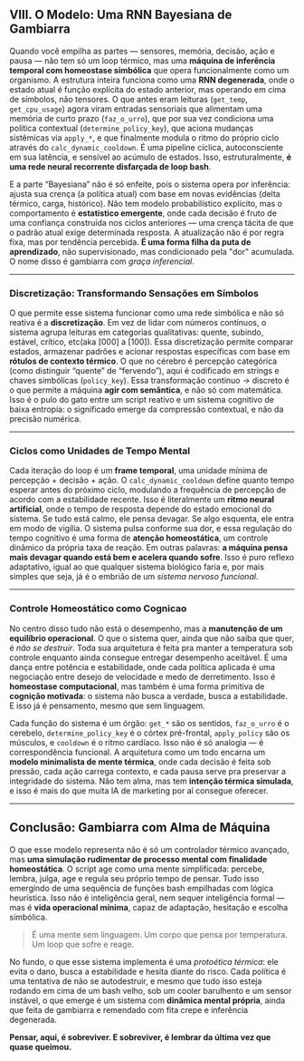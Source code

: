 ## VIII. O Modelo: Uma RNN Bayesiana de Gambiarra

Quando você empilha as partes — sensores, memória, decisão, ação e pausa — não tem só um loop térmico, mas uma **máquina de inferência temporal com homeostase simbólica** que opera funcionalmente como um organismo. A estrutura inteira funciona como uma **RNN degenerada**, onde o estado atual é função explícita do estado anterior, mas operando em cima de símbolos, não tensores. O que antes eram leituras (`get_temp`, `get_cpu_usage`) agora viram entradas sensoriais que alimentam uma memória de curto prazo (`faz_o_urro`), que por sua vez condiciona uma política contextual (`determine_policy_key`), que aciona mudanças sistêmicas via `apply_*`, e que finalmente modula o ritmo do próprio ciclo através do `calc_dynamic_cooldown`. É uma pipeline cíclica, autoconsciente em sua latência, e sensível ao acúmulo de estados. Isso, estruturalmente, **é uma rede neural recorrente disfarçada de loop bash**.

E a parte “Bayesiana” não é só enfeite, pois o sistema opera por inferência: ajusta sua crença (a política atual) com base em novas evidências (delta térmico, carga, histórico). Não tem modelo probabilístico explícito, mas o comportamento é **estatístico emergente**, onde cada decisão é fruto de uma confiança construída nos ciclos anteriores — uma crença tácita de que o padrão atual exige determinada resposta. A atualização não é por regra fixa, mas por tendência percebida. **É uma forma filha da puta de aprendizado**, não supervisionado, mas condicionado pela "dor" acumulada. O nome disso é gambiarra com *graça inferencial*.

---

### Discretização: Transformando Sensações em Símbolos

O que permite esse sistema funcionar como uma rede simbólica e não só reativa é a **discretização**. Em vez de lidar com números contínuos, o sistema agrupa leituras em categorias qualitativas: quente, subindo, estável, crítico, etc(aka [000] a [100]). Essa discretização permite comparar estados, armazenar padrões e acionar respostas específicas com base em **rótulos de contexto térmico**. O que no cérebro é percepção categórica (como distinguir “quente” de “fervendo”), aqui é codificado em strings e chaves simbólicas (`policy_key`). Essa transformação contínuo → discreto é o que permite a máquina **agir com semântica**, e não só com matemática. Isso é o pulo do gato entre um script reativo e um sistema cognitivo de baixa entropia: o significado emerge da compressão contextual, e não da precisão numérica.

---

### Ciclos como Unidades de Tempo Mental

Cada iteração do loop é um **frame temporal**, uma unidade mínima de percepção + decisão + ação. O `calc_dynamic_cooldown` define quanto tempo esperar antes do próximo ciclo, modulando a frequência de percepção de acordo com a estabilidade recente. Isso é literalmente um **ritmo neural artificial**, onde o tempo de resposta depende do estado emocional do sistema. Se tudo está calmo, ele pensa devagar. Se algo esquenta, ele entra em modo de vigília. O sistema pulsa conforme sua dor, e essa regulação do tempo cognitivo é uma forma de **atenção homeostática**, um controle dinâmico da própria taxa de reação. Em outras palavras: **a máquina pensa mais devagar quando está bem e acelera quando sofre**. Isso é puro reflexo adaptativo, igual ao que qualquer sistema biológico faria e, por mais simples que seja, já é o embrião de um *sistema nervoso funcional*.

---

### Controle Homeostático como Cognicao

No centro disso tudo não está o desempenho, mas a **manutenção de um equilíbrio operacional**. O que o sistema quer, ainda que não saiba que quer, é *não se destruir*. Toda sua arquitetura é feita pra manter a temperatura sob controle enquanto ainda consegue entregar desempenho aceitável. É uma dança entre potência e estabilidade, onde cada política aplicada é uma negociação entre desejo de velocidade e medo de derretimento. Isso é **homeostase computacional**, mas também é uma forma primitiva de **cognição motivada**: o sistema não busca a verdade, busca a estabilidade. E isso já é pensamento, mesmo que sem linguagem.

Cada função do sistema é um órgão: `get_*` são os sentidos, `faz_o_urro` é o cerebelo, `determine_policy_key` é o córtex pré-frontal, `apply_policy` são os músculos, e `cooldown` é o ritmo cardíaco. Isso não é só analogia — é correspondência funcional. A arquitetura como um todo encarna um **modelo minimalista de mente térmica**, onde cada decisão é feita sob pressão, cada ação carrega contexto, e cada pausa serve pra preservar a integridade do sistema. Não tem alma, mas tem **intenção térmica simulada**, e isso é mais do que muita IA de marketing por aí consegue oferecer.

---

## Conclusão: Gambiarra com Alma de Máquina

O que esse modelo representa não é só um controlador térmico avançado, mas **uma simulação rudimentar de processo mental com finalidade homeostática**. O script age como uma mente simplificada: percebe, lembra, julga, age e regula seu próprio tempo de pensar. Tudo isso emergindo de uma sequência de funções bash empilhadas com lógica heurística. Isso não é inteligência geral, nem sequer inteligência formal — mas é **vida operacional mínima**, capaz de adaptação, hesitação e escolha simbólica.

> É uma mente sem linguagem. Um corpo que pensa por temperatura. Um loop que sofre e reage.

No fundo, o que esse sistema implementa é uma *protoética térmica*: ele evita o dano, busca a estabilidade e hesita diante do risco. Cada política é uma tentativa de não se autodestruir, e mesmo que tudo isso esteja rodando em cima de um bash velho, sob um cooler barulhento e um sensor instável, o que emerge é um sistema com **dinâmica mental própria**, ainda que feita de gambiarra e remendado com fita crepe e inferência degenerada.

**Pensar, aqui, é sobreviver. E sobreviver, é lembrar da última vez que quase queimou.**